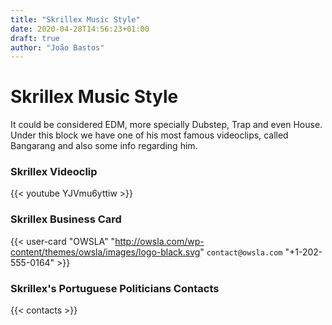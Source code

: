 ```yaml
---
title: "Skrillex Music Style"
date: 2020-04-28T14:56:23+01:00
draft: true
author: "João Bastos"
---
```


# Skrillex Music Style

It could be considered EDM, more specially Dubstep, Trap and even House.
Under this block we have one of his most famous videoclips, called Bangarang and also some info regarding him.

### Skrillex Videoclip

{{< youtube YJVmu6yttiw >}}

### Skrillex Business Card

{{< user-card "OWSLA" "http://owsla.com/wp-content/themes/owsla/images/logo-black.svg" `contact@owsla.com` "+1-202-555-0164" >}}


### Skrillex's Portuguese Politicians Contacts

{{< contacts >}}
